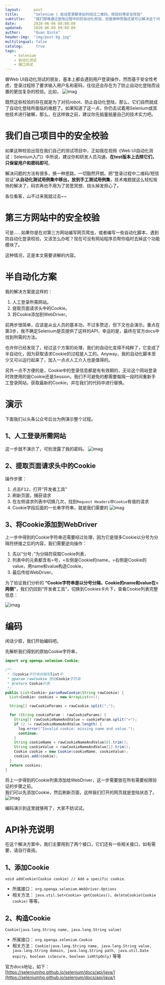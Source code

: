 ```yaml
---
layout:      post
title:       "Selenium | 自动登录脚本如何绕过二维码、校验码等安全校验"
subtitle:    "我们很难通过登陆过程中的防自动化校验，但是换种思路还是可以解决这个问题的！"
date:        2020-06-06 08:08:08
updated:     2020-06-09 09:09:09
author:      "Quan Qinle"
header-img:  "img/post-bg.jpg"
multilingual: false
catalog:      true
tags:
    - Selenium
    - 自动化测试
    - 接口测试
---
```


做Web UI自动化测试的朋友，基本上都会遇到用户登录操作，然而基于安全性考虑，登录过程除了要求输入用户名和密码，往往还会存在为了防止自动化登陆而设置的更加复杂的校验。比如，
![imag](/img/in-post/selenium-login-cookie/01.jpg)

既然这些校验的存在就是为了对抗robot、防止自动化登陆，那么，它们自然就成了自动化登陆所面临的难题了。如果知道了这一点，你仍去试着用Selenium或其他技术进行破解，那么，在这样做之前，建议你先掂量掂量自己的技术实力吧。

# 我们自己项目中的安全校验

如果这种校验出现在我们自己的测试项目中，正如我在视频《Web UI自动化测试：Selenium入门》中所说，建议你和研发人员沟通，**在test版本上去除它们，只保留用户和密码即可**。

解决问题的方法有很多，换一种思路，一切豁然开朗。把“登录过程中二维码/短信验证”**从自动化测试用例集中移出，放到手工测试用例集**，技术难题就这么轻松愉快的解决了，码农再也不用为了苦思冥想、挠头掉发担心了。

各位看客，山不过来我就过去~~

# 第三方网站中的安全校验

可是……如果你是在对第三方网站编写网页爬虫，或者编写一些自动化脚本，遇到防自动化登录校验，又该怎么办呢？现在可没有网站程序员帮你临时去掉这个功能模块了。

这种情况，正是本文需要讲解的内容。

# 半自动化方案

我的解决方案是这样的：
1. 人工登录所需网站。
2. 提取页面请求头中的Cookie。
3. 将Cookie添加到WebDriver。

前两步很简单，应该是从业人员的基本功，不过多赘述，但下文也会演示。重点在第3步，我不确定Selenium是否提供了这样的API，幸运的是，最终在官方docs中找到所需的方法。

也许你已经发现了，经过这个方案的处理，我们的自动化变得不纯粹了，它变成了半自动化，因为获取请求Cookie的过程是人工的。Anyway，我的自动化脚本至少又可以运行起来了，加入一点点人工介入也是值得的。

另外一点不方便的是，Cookie中的登录信息都是有有效期的，无论这个网站登录时效使用的是Cookie还是Session，我们不可避免的都需要每隔一段时间重新手工登录网站，获取最新的Cookie，并在我们的代码中进行替换。

# 演示

下面我们以头条公众号后台为例演示整个过程。

## 1、人工登录所需网站

这一步就不演示了，可别泄露了我的密码。
![imag](/img/in-post/selenium-login-cookie/02.jpg)

## 2、提取页面请求头中的Cookie

操作步骤：
1. 点击<kbd>F12</kbd>，打开“开发者工具”
2. 刷新页面，捕获请求
3. 在左侧请求列表中切换几次，找到`Request Headers`中`Cookie`有值的请求
4. Cookie字段后面的一长串字符串，就是我们需要的
![imag](/img/in-post/selenium-login-cookie/03.jpg)

## 3、将Cookie添加到WebDriver

上一步中得到的Cookie字符串还需要经过处理，因为它是很多Cookie以分号为分隔符拼接之后的内容，我们需要逆向操作：
1. 先以“分号`;`”为分隔符获取Cookie列表，
2. 列表中的元素都含有=号，=左侧是Cookie的name，=右侧是Cookie的value，用name和value构造Cookie，
3. 最后传给WebDriver。

为了验证我们分析的 **“Cookie字符串是以分号分隔、Cookie的name和value在=两侧”**，我们仍回到“开发者工具”，切换到Cookies卡片下，查看Cookie列表完整信息：

![imag](/img/in-post/selenium-login-cookie/04.jpg)

# 编码

闲话少叙，我们开始编码吧。

先解析我们得到的原始Cookie字符串，
```java
import org.openqa.selenium.Cookie;

/**
 * 将cookie字符串拆解到list中
 * @param rawCookie 原始Cookie字符串
 * @return Cookie列表
 */
public List<Cookie> parseRawCookie(String rawCookie) {
  List<Cookie> cookies = new ArrayList<>();

  String[] rawCookieParams = rawCookie.split(";");

  for (String cookieParam : rawCookieParams) {
    String[] rawCookieNameAndValue = cookieParam.split("=");
    if (2 != rawCookieNameAndValue.length) {
      log.error("Invalid cookie: missing name and value.");
      continue;
    }
    String cookieName = rawCookieNameAndValue[0].trim();
    String cookieValue = rawCookieNameAndValue[1].trim();
    Cookie cookie = new Cookie(cookieName, cookieValue);
    cookies.add(cookie);
  }
  return cookies;
}
```

将上一步得到的Cookie列表添加给WebDriver，这一步需要放在所有需要权限验证的步骤之前。  
我们可以先添加Cookie，然后刷新页面，这样我们打开的网页就是登陆状态了。
![imag](/img/in-post/selenium-login-cookie/06.png)

编码演示到这里就够用了，大家不妨试试。

# API补充说明

在这个解决方案中，我们主要用到了两个接口，它们还有一些相关接口，如有需要，请自行查阅。

## 1、添加Cookie

`void addCookie(Cookie cookie) // Add a specific cookie.`
+ 所属接口：
  `org.openqa.selenium.WebDriver.Options`
+ 相关方法：
  `java.util.Set<Cookie> getCookies()`、`deleteCookie(Cookie cookie)` 等等。

## 2、构造Cookie

`Cookie(java.lang.String name, java.lang.String value)`
+ 所属接口：
  `org.openqa.selenium.Cookie`
+ 相关方法：
  `Cookie(java.lang.String name, java.lang.String value, java.lang.String domain, java.lang.String path, java.util.Date expiry, boolean isSecure, boolean isHttpOnly)` 等等

官方docs地址，如下：
[https://seleniumhq.github.io/selenium/docs/api/java/](https://seleniumhq.github.io/selenium/docs/api/java/)

